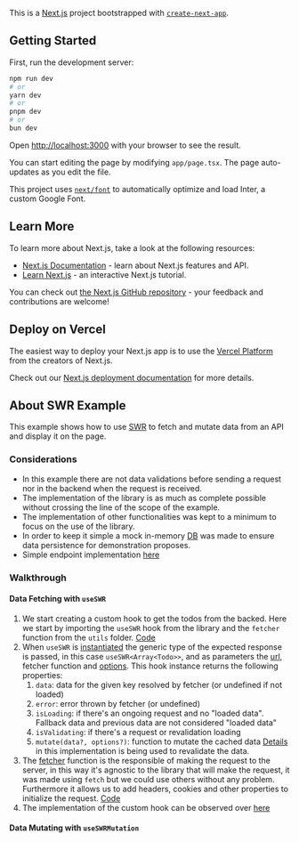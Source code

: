 This is a [Next.js](https://nextjs.org/) project bootstrapped with [`create-next-app`](https://github.com/vercel/next.js/tree/canary/packages/create-next-app).

## Getting Started

First, run the development server:

```bash
npm run dev
# or
yarn dev
# or
pnpm dev
# or
bun dev
```

Open [http://localhost:3000](http://localhost:3000) with your browser to see the result.

You can start editing the page by modifying `app/page.tsx`. The page auto-updates as you edit the file.

This project uses [`next/font`](https://nextjs.org/docs/basic-features/font-optimization) to automatically optimize and load Inter, a custom Google Font.

## Learn More

To learn more about Next.js, take a look at the following resources:

- [Next.js Documentation](https://nextjs.org/docs) - learn about Next.js features and API.
- [Learn Next.js](https://nextjs.org/learn) - an interactive Next.js tutorial.

You can check out [the Next.js GitHub repository](https://github.com/vercel/next.js/) - your feedback and contributions are welcome!

## Deploy on Vercel

The easiest way to deploy your Next.js app is to use the [Vercel Platform](https://vercel.com/new?utm_medium=default-template&filter=next.js&utm_source=create-next-app&utm_campaign=create-next-app-readme) from the creators of Next.js.

Check out our [Next.js deployment documentation](https://nextjs.org/docs/deployment) for more details.

## About SWR Example

This example shows how to use [SWR](https://swr.vercel.app/) to fetch and mutate data from an API and display it on the page.

### Considerations

- In this example there are not data validations before sending a request nor in the backend when the request is received.
- The implementation of the library is as much as complete possible without crossing the line of the scope of the example.
- The implementation of other functionalities was kept to a minimum to focus on the use of the library.
- In order to keep it simple a mock in-memory [DB](./src/lib/db.ts) was made to ensure data persistence for demonstration proposes.
- Simple endpoint implementation [here](./pages/api/todos.ts)

### Walkthrough

#### Data Fetching with `useSWR`

1) We start creating a custom hook to get the todos from the backed. Here we start by importing the `useSWR` hook from the library and the `fetcher` function from the `utils` folder. [Code](./src/hooks/useGetTodos.ts#L1-L2)
2) When `useSWR` is [instantiated](./src/hooks/useGetTodos.ts#L8) the generic type of the expected response is passed, in this case `useSWR<Array<Todo>>`, and as parameters the [url](./src/hooks/useGetTodos.ts#L6), fetcher function and [options](https://swr.vercel.app/docs/api#options). This hook instance returns the following properties:
   1) `data`: data for the given key resolved by fetcher (or undefined if not loaded)
   2) `error`: error thrown by fetcher (or undefined)
   3) `isLoading`: if there's an ongoing request and no "loaded data". Fallback data and previous data are not considered "loaded data"
   4) `isValidating`: if there's a request or revalidation loading
   5) `mutate(data?, options?)`: function to mutate the cached data [Details](https://swr.vercel.app/docs/mutation) in this implementation is being used to revalidate the data.
3) The [fetcher](./src/hooks/_fetcher.ts#L6) function is the responsible of making the request to the server, in this way it's agnostic to the library that will make the request, it was made using `fetch` but we could use others without any problem. Furthermore it allows us to add headers, cookies and other properties to initialize the request. [Code](./src/hooks/_fetcher.ts#L9)
4) The implementation of the custom hook can be observed over [here](./src/app/page.tsx#L11)

#### Data Mutating with `useSWRMutation`
